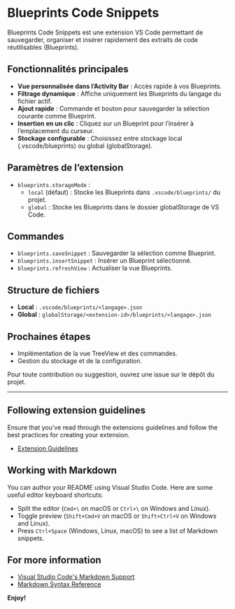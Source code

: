 # Blueprints Code Snippets

Blueprints Code Snippets est une extension VS Code permettant de sauvegarder, organiser et insérer rapidement des extraits de code réutilisables (Blueprints).

## Fonctionnalités principales
- **Vue personnalisée dans l’Activity Bar** : Accès rapide à vos Blueprints.
- **Filtrage dynamique** : Affiche uniquement les Blueprints du langage du fichier actif.
- **Ajout rapide** : Commande et bouton pour sauvegarder la sélection courante comme Blueprint.
- **Insertion en un clic** : Cliquez sur un Blueprint pour l’insérer à l’emplacement du curseur.
- **Stockage configurable** : Choisissez entre stockage local (.vscode/blueprints) ou global (globalStorage).

## Paramètres de l’extension
- `blueprints.storageMode` :
  - `local` (défaut) : Stocke les Blueprints dans `.vscode/blueprints/` du projet.
  - `global` : Stocke les Blueprints dans le dossier globalStorage de VS Code.

## Commandes
- `blueprints.saveSnippet` : Sauvegarder la sélection comme Blueprint.
- `blueprints.insertSnippet` : Insérer un Blueprint sélectionné.
- `blueprints.refreshView` : Actualiser la vue Blueprints.

## Structure de fichiers
- **Local** : `.vscode/blueprints/<langage>.json`
- **Global** : `globalStorage/<extension-id>/blueprints/<langage>.json`

## Prochaines étapes
- Implémentation de la vue TreeView et des commandes.
- Gestion du stockage et de la configuration.

Pour toute contribution ou suggestion, ouvrez une issue sur le dépôt du projet.

---

## Following extension guidelines

Ensure that you've read through the extensions guidelines and follow the best practices for creating your extension.

* [Extension Guidelines](https://code.visualstudio.com/api/references/extension-guidelines)

## Working with Markdown

You can author your README using Visual Studio Code. Here are some useful editor keyboard shortcuts:

* Split the editor (`Cmd+\` on macOS or `Ctrl+\` on Windows and Linux).
* Toggle preview (`Shift+Cmd+V` on macOS or `Shift+Ctrl+V` on Windows and Linux).
* Press `Ctrl+Space` (Windows, Linux, macOS) to see a list of Markdown snippets.

## For more information

* [Visual Studio Code's Markdown Support](http://code.visualstudio.com/docs/languages/markdown)
* [Markdown Syntax Reference](https://help.github.com/articles/markdown-basics/)

**Enjoy!**
